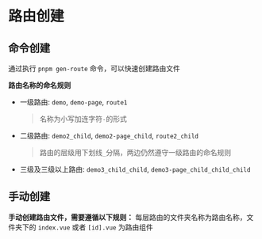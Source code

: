 # 路由创建

## 命令创建

通过执行 `pnpm gen-route` 命令，可以快速创建路由文件

**路由名称的命名规则**

- 一级路由: `demo`, `demo-page`, `route1`
  > 名称为小写加连字符`-`的形式
- 二级路由: `demo2_child`, `demo2-page_child`, `route2_child`
  > 路由的层级用下划线`_`分隔，两边仍然遵守一级路由的命名规则
- 三级及三级以上路由: `demo3_child_child`, `demo3-page_child_child_child`

## 手动创建

**手动创建路由文件，需要遵循以下规则：**
每层路由的文件夹名称为路由名称，文件夹下的 `index.vue` 或者 `[id].vue` 为路由组件
